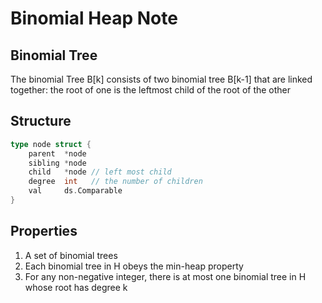 # Binomial Heap Note

## Binomial Tree
The binomial Tree B[k] consists of two binomial tree B[k-1] that are linked together: the root of one is the leftmost child of the root of the other<br/>

## Structure
```go
type node struct {
	parent  *node
	sibling *node
	child   *node // left most child
	degree  int   // the number of children
	val     ds.Comparable
}
```

## Properties
1. A set of binomial trees<br/>
2. Each binomial tree in H obeys the min-heap property<br/>
3. For any non-negative integer, there is at most one binomial tree in H whose root has degree k<br/> 